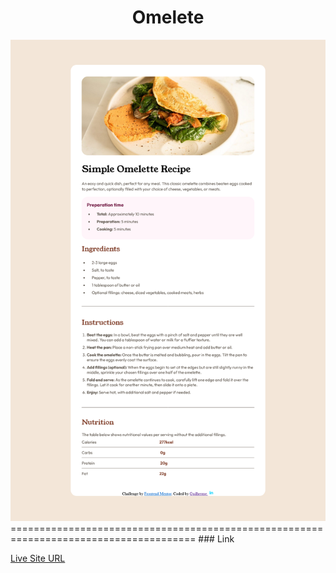 <h1 align="center"> Omelete </h1>
<img src="design/pagina.png">
======================================================================================
### Link
<p><a href="https://munizgdm.github.io/omelete/" target=""_blank>Live Site URL</a></p>

